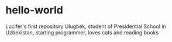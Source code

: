 # hello-world
Lucifer's first repository
Ulugbek, student of Presidential School in Uzbekistan, starting programmer, loves cats and reading books
